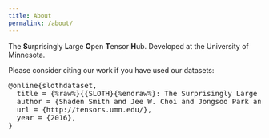 ```yaml
---
title: About
permalink: /about/
---
```


The **S**urprisingly **L**arge **O**pen **T**ensor **H**ub. Developed at the
University of Minnesota.

<p> Please consider citing our work if you have used our datasets: </p>
<pre>
@online{slothdataset,
  title = {%raw%}{{SLOTH}{%endraw%}: The Surprisingly Large Open Tensor Hub},
  author = {Shaden Smith and Jee W. Choi and Jongsoo Park and George Karypis},
  url = {http://tensors.umn.edu/},
  year = {2016},
}
</pre>



